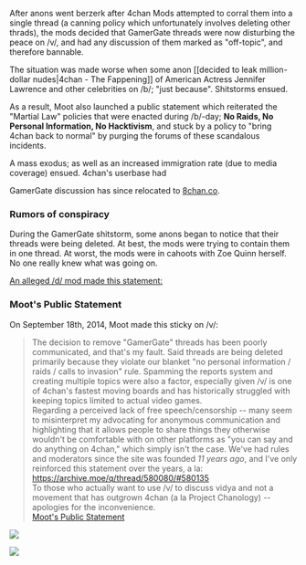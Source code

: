 After anons went berzerk after 4chan Mods attempted to corral them into a single thread (a canning policy which unfortunately involves deleting other thrads), the mods decided that GamerGate threads were now disturbing the peace on /v/, and had any discussion of them marked as "off-topic", and therefore bannable. 

The situation was made worse when some anon [[decided to leak million-dollar nudes|4chan - The Fappening]] of American Actress Jennifer Lawrence and other celebrities on /b/; "just because". Shitstorms ensued.

As a result, Moot also launched a public statement which reiterated the "Martial Law" policies that were enacted during /b/-day; **No Raids, No Personal Information, No Hacktivism**, and stuck by a policy to "bring 4chan back to normal" by purging the forums of these scandalous incidents. 

A mass exodus; as well as an increased immigration rate (due to media coverage) ensued. 4chan's userbase had 

GamerGate discussion has since relocated to [8chan.co](http://8chan.co/gg). 

### Rumors of conspiracy

During the GamerGate shitstorm, some anons began to notice that their threads were being deleted. At best, the mods were trying to contain them in one thread. At worst, the mods were in cahoots with Zoe Quinn herself. No one really knew what was going on.

[An alleged /d/ mod made this statement:](http://i.imgur.com/G0eIGQx.jpg)

### Moot's Public Statement

On September 18th, 2014, Moot made this sticky on /v/:

> The decision to remove "GamerGate" threads has been poorly communicated, and that's my fault. Said threads are being deleted primarily because they violate our blanket "no personal information / raids / calls to invasion" rule. Spamming the reports system and creating multiple topics were also a factor, especially given /v/ is one of 4chan's fastest moving boards and has historically struggled with keeping topics limited to actual video games.  
> Regarding a perceived lack of free speech/censorship -- many seem to misinterpret my advocating for anonymous communication and highlighting that it allows people to share things they otherwise wouldn't be comfortable with on other platforms as "you can say and do anything on 4chan," which simply isn't the case. We've had rules and moderators since the site was founded *11 years ago*, and I've only reinforced this statement over the years, a la: https://archive.moe/q/thread/580080/#580135  
> To those who actually want to use /v/ to discuss vidya and not a movement that has outgrown 4chan (a la Project Chanology) -- apologies for the inconvenience.  
> [Moot's Public Statement](http://archive.moe/v/thread/264185884/)

![](http://i.imgur.com/UIHLHVQ.png)

![](http://i.imgur.com/bdVQN29.jpg)